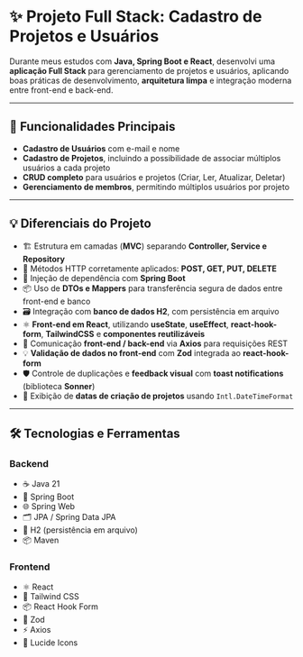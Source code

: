 # ✨ Projeto Full Stack: Cadastro de Projetos e Usuários

Durante meus estudos com **Java, Spring Boot e React**, desenvolvi uma **aplicação Full Stack** para gerenciamento de projetos e usuários, aplicando boas práticas de desenvolvimento, **arquitetura limpa** e integração moderna entre front-end e back-end.  

---

## 🚀 Funcionalidades Principais

- **Cadastro de Usuários** com e-mail e nome  
- **Cadastro de Projetos**, incluindo a possibilidade de associar múltiplos usuários a cada projeto  
- **CRUD completo** para usuários e projetos (Criar, Ler, Atualizar, Deletar)  
- **Gerenciamento de membros**, permitindo múltiplos usuários por projeto  

---

## 💡 Diferenciais do Projeto

- 🏗️ Estrutura em camadas (**MVC**) separando **Controller, Service e Repository**  
- 🔄 Métodos HTTP corretamente aplicados: **POST, GET, PUT, DELETE**  
- 💉 Injeção de dependência com **Spring Boot**  
- 📦 Uso de **DTOs e Mappers** para transferência segura de dados entre front-end e banco  
- 🗃️ Integração com **banco de dados H2**, com persistência em arquivo  
- ⚛️ **Front-end em React**, utilizando **useState**, **useEffect**, **react-hook-form**, **TailwindCSS** e **componentes reutilizáveis**  
- 🔄 Comunicação **front-end / back-end** via **Axios** para requisições REST  
- 💡 **Validação de dados no front-end** com **Zod** integrada ao **react-hook-form**  
- 🛡️ Controle de duplicações e **feedback visual** com **toast notifications** (biblioteca **Sonner**)  
- 📆 Exibição de **datas de criação de projetos** usando `Intl.DateTimeFormat`  

---

## 🛠️ Tecnologias e Ferramentas

### Backend
- ☕ Java 21  
- 🌱 Spring Boot  
- 🌐 Spring Web  
- 🗂️ JPA / Spring Data JPA  
- 🧪 H2 (persistência em arquivo)  
- 📦 Maven  

### Frontend
- ⚛️ React  
- 💅 Tailwind CSS  
- 📦 React Hook Form  
- 🧪 Zod  
- ⚡ Axios  
- 🎨 Lucide Icons  

